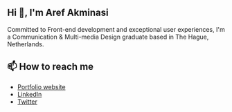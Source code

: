 ## Hi 👋, I'm Aref Akminasi 
Committed to Front-end development and exceptional user experiences, I'm a Communication & Multi-media Design graduate based in The Hague, Netherlands.
  <!-- - 👀 I’m interested in ... -->
  <!-- - 🌱 I’m currently learning ... -->
  <!--💞️ I’m looking to collaborate on ... -->
## 📫 How to reach me 
- [Portfolio website](https://arefakminasi.com)
- [LinkedIn](https://www.linkedin.com/in/aref-akminasi-91412b207/)
- [Twitter](https://twitter.com/aref_akminasi)
